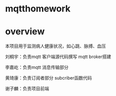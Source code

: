 # mqtthomework

# overview
本项目用于监测病人健康状况，如心跳、脉搏、血压

刘桐宇：负责mqtt 客户端源代码撰写 mqtt broker搭建

李嘉屹：负责mqtt 消息传输部分

黄琦康：负责订阅者部分 subcriber函数代码

谢子麟：负责项目前端  

